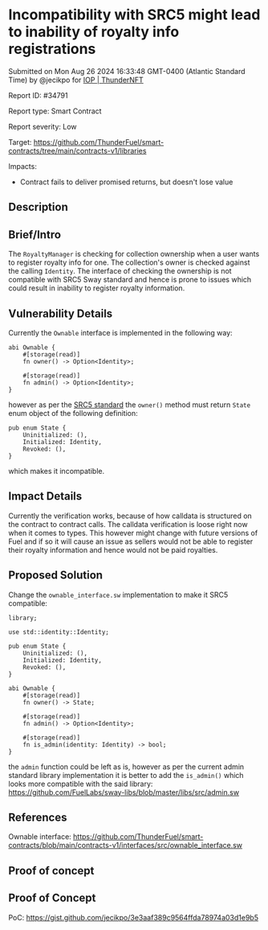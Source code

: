 
# Incompatibility with SRC5 might lead to inability of royalty info registrations

Submitted on Mon Aug 26 2024 16:33:48 GMT-0400 (Atlantic Standard Time) by @jecikpo for [IOP | ThunderNFT](https://immunefi.com/bounty/thundernft-iop/)

Report ID: #34791

Report type: Smart Contract

Report severity: Low

Target: https://github.com/ThunderFuel/smart-contracts/tree/main/contracts-v1/libraries

Impacts:
- Contract fails to deliver promised returns, but doesn't lose value

## Description
## Brief/Intro
The `RoyaltyManager` is checking for collection ownership when a user wants to register royalty info for one. The collection's owner is checked against the calling `Identity`. The interface of checking the ownership is not compatible with SRC5 Sway standard and hence is prone to issues which could result in inability to register royalty information.

## Vulnerability Details
Currently the `Ownable` interface is implemented in the following way:
```
abi Ownable {
    #[storage(read)]
    fn owner() -> Option<Identity>;

    #[storage(read)]
    fn admin() -> Option<Identity>;
}
```
however as per the [SRC5 standard](https://docs.fuel.network/docs/sway-standards/src-5-ownership/) the `owner()` method must return `State` enum object of the following definition:
```
pub enum State {
    Uninitialized: (),
    Initialized: Identity,
    Revoked: (),
}
```
which makes it incompatible.

## Impact Details
Currently the verification works, because of how calldata is structured on the contract to contract calls. The calldata verification is loose right now when it comes to types. This however might change with future versions of Fuel and if so it will cause an issue as sellers would not be able to register their royalty information and hence would not be paid royalties.

## Proposed Solution
Change the `ownable_interface.sw` implementation to make it SRC5 compatible:
```
library;

use std::identity::Identity;

pub enum State {
    Uninitialized: (),
    Initialized: Identity,
    Revoked: (),
}

abi Ownable {
    #[storage(read)]
    fn owner() -> State;

    #[storage(read)]
    fn admin() -> Option<Identity>;

    #[storage(read)]
    fn is_admin(identity: Identity) -> bool;
}
```
the `admin` function could be left as is, however as per the current admin standard library implementation it is better to add the `is_admin()` which looks more compatible with the said library:
https://github.com/FuelLabs/sway-libs/blob/master/libs/src/admin.sw

## References
Ownable interface:
https://github.com/ThunderFuel/smart-contracts/blob/main/contracts-v1/interfaces/src/ownable_interface.sw

        
## Proof of concept
## Proof of Concept
PoC: https://gist.github.com/jecikpo/3e3aaf389c9564ffda78974a03d1e9b5